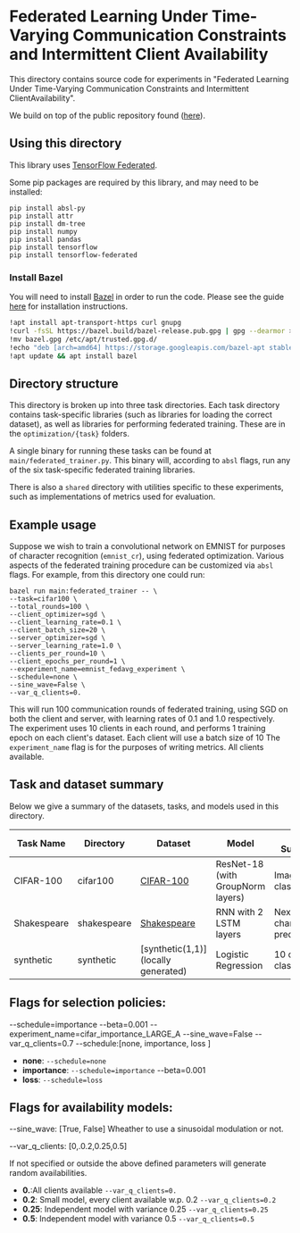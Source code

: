 # Federated Learning Under Time-Varying Communication Constraints and Intermittent Client Availability

This directory contains source code for experiments in "Federated Learning Under Time-Varying 
Communication Constraints and Intermittent ClientAvailability". 

We build on top of the public repository found 
([here](https://github.com/google-research/federated/tree/master/optimization)). 


## Using this directory

This library uses [TensorFlow Federated](https://www.tensorflow.org/federated).

Some pip packages are required by this library, and may need to be installed:

```
pip install absl-py
pip install attr
pip install dm-tree
pip install numpy
pip install pandas
pip install tensorflow
pip install tensorflow-federated
```
### Install Bazel
You will need to install [Bazel](https://www.bazel.build/) in order to run the code.
Please see the guide
[here](https://docs.bazel.build/versions/master/install.html) for installation
instructions.

```sh
!apt install apt-transport-https curl gnupg
!curl -fsSL https://bazel.build/bazel-release.pub.gpg | gpg --dearmor > bazel.gpg
!mv bazel.gpg /etc/apt/trusted.gpg.d/
!echo "deb [arch=amd64] https://storage.googleapis.com/bazel-apt stable jdk1.8" | sudo tee /etc/apt/sources.list.d/bazel.list
!apt update && apt install bazel
```

## Directory structure

This directory is broken up into three task directories. Each task directory
contains task-specific libraries (such as libraries for loading the correct
dataset), as well as libraries for performing federated training. These are 
in the `optimization/{task}` folders.

A single binary for running these tasks can be found at
`main/federated_trainer.py`. This binary will, according to `absl` flags, run
any of the six task-specific federated training libraries.

There is also a `shared` directory with utilities specific to these experiments,
such as implementations of metrics used for evaluation.

## Example usage

Suppose we wish to train a convolutional network on EMNIST for purposes of
character recognition (`emnist_cr`), using federated optimization. Various
aspects of the federated training procedure can be customized via `absl` flags.
For example, from this directory one could run:

```
bazel run main:federated_trainer -- \
--task=cifar100 \
--total_rounds=100 \
--client_optimizer=sgd \
--client_learning_rate=0.1 \
--client_batch_size=20 \
--server_optimizer=sgd \
--server_learning_rate=1.0 \
--clients_per_round=10 \
--client_epochs_per_round=1 \
--experiment_name=emnist_fedavg_experiment \
--schedule=none \
--sine_wave=False \
--var_q_clients=0.
```

This will run 100 communication rounds of federated training, using SGD on both
the client and server, with learning rates of 0.1 and 1.0 respectively. The
experiment uses 10 clients in each round, and performs 1 training epoch on each
client's dataset. Each client will use a batch size of 10 The `experiment_name`
flag is for the purposes of writing metrics. All clients available.

## Task and dataset summary

Below we give a summary of the datasets, tasks, and models used in this
directory.

<!-- mdformat off(This table is sensitive to automatic formatting changes) -->

Task Name | Directory        | Dataset        | Model                             | Task Summary              |
----------|------------------|----------------|-----------------------------------|---------------------------|
CIFAR-100 | cifar100         | [CIFAR-100](https://www.tensorflow.org/federated/api_docs/python/tff/simulation/datasets/cifar100/load_data)      | ResNet-18 (with GroupNorm layers) | Image classification      |
Shakespeare | shakespeare      | [Shakespeare](https://www.tensorflow.org/federated/api_docs/python/tff/simulation/datasets/shakespeare/load_data)    | RNN with 2 LSTM layers            | Next-character prediction |
synthetic | synthetic     | [synthetic(1,1)](locally generated)    | Logistic Regression            | 10 class classification|

<!-- mdformat on -->

## Flags for selection policies:

--schedule=importance --beta=0.001  --experiment_name=cifar_importance_LARGE_A --sine_wave=False --var_q_clients=0.7
--schedule:[none, importance, loss ]

*   **none**: `--schedule=none`
*   **importance**: `--schedule=importance` --beta=0.001
*   **loss**: `--schedule=loss`

## Flags for availability models:

--sine_wave: [True, False] Wheather to use a sinusoidal modulation or not. 


--var_q_clients: [0,.0.2,0.25,0.5]

If not specified or outside the above defined parameters will generate random availabilities. 


*   **0.**:All clients available  `--var_q_clients=0.`
*   **0.2**: Small model, every client available w.p. 0.2 `--var_q_clients=0.2`
*   **0.25**: Independent model with variance 0.25 `--var_q_clients=0.25`
*   **0.5**: Independent model with variance 0.5 `--var_q_clients=0.5`

